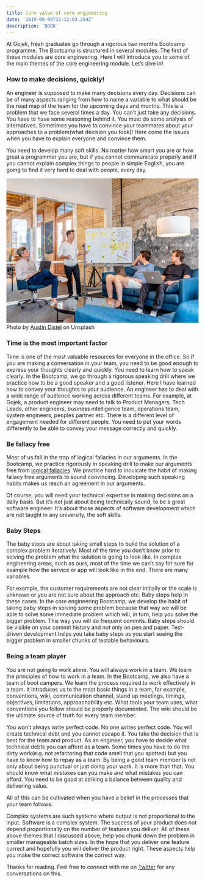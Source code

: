 ```yaml
---
title: Core value of core engineering
date: '2019-09-09T22:12:03.284Z'
description: 'BOOK'
---
```


At Gojek, fresh graduates go through a rigorous two months Bootcamp programme. The Bootcamp is structured in several modules. The first of these modules are core engineering. Here I will introduce you to some of the main themes of the core engineering module. Let’s dive in!

### How to make decisions, quickly!

An engineer is supposed to make many decisions every day. Decisions can be of many aspects ranging from how to name a variable to what should be the road map of the team for the upcoming days and months. This is a problem that we face several times a day. You can’t just take any decisions. You have to have some reasoning behind it. You must do some analysis of alternatives. Sometimes you have to convince your teammates about your approaches to a problem(what decision you took)! Here come the issues when you have to explain everyone and convince them.

You need to develop many soft skills. No matter how smart you are or how great a programmer you are, but if you cannot communicate properly and if you cannot explain complex things to people in simple English, you are going to find it very hard to deal with people, every day.

![IMAGE](1.jpeg)
Photo by [Austin Distel](https://unsplash.com/@austindistel?utm_source=medium&utm_medium=referral) on Unsplash

### Time is the most important factor

Time is one of the most valuable resources for everyone in the office. So if you are making a conversation in your team, you need to be good enough to express your thoughts clearly and quickly. You need to learn how to speak clearly. In the Bootcamp, we go through a rigorous speaking drill where we practice how to be a good speaker and a good listener. Here I have learned how to convey your thoughts to your audience. An engineer has to deal with a wide range of audience working across different teams. For example, at Gojek, a product engineer may need to talk to Product Managers, Tech Leads, other engineers, business intelligence team, operations team, system engineers, peoples partner etc. There is a different level of engagement needed for different people. You need to put your words differently to be able to convey your message correctly and quickly.

### Be fallacy free

Most of us fall in the trap of logical fallacies in our arguments. In the Bootcamp, we practice rigorously in speaking drill to make our arguments free from [logical fallacies](https://owl.purdue.edu/owl/general_writing/academic_writing/logic_in_argumentative_writing/fallacies.html). We practice hard to inculcate the habit of making fallacy free arguments to sound convincing. Developing such speaking habits makes us reach an agreement in our arguments.

Of course, you will need your technical expertise in making decisions on a daily basis. But it’s not just about being technically sound, to be a great software engineer. It’s about those aspects of software development which are not taught in any university, the soft skills.

### Baby Steps

The baby steps are about taking small steps to build the solution of a complex problem iteratively. Most of the time you don’t know prior to solving the problem what the solution is going to look like. In complex engineering areas, such as ours, most of the time we can’t say for sure for example how the service or app will look like in the end. There are many variables.

For example, the customer requirements are not clear initially or the scale is unknown or you are not sure about the approach etc. Baby steps help in these cases. In the core engineering Bootcamp, we develop the habit of taking baby steps in solving some problem because that way we will be able to solve some immediate problem which will, in turn, help you solve the bigger problem. This way you will do frequent commits. Baby steps should be visible on your commit history and not only on pen and paper. Test-driven development helps you take baby steps as you start seeing the bigger problem in smaller chunks of testable behaviours.

### Being a team player

You are not going to work alone. You will always work in a team. We learn the principles of how to work in a team. In the Bootcamp, we also have a team of boot campers. We learn the process required to work effectively in a team. It introduces us to the most basic things in a team, for example, conventions, wiki, communication channel, stand up meetings, timings, objectives, limitations, approachability etc. What tools your team uses, what conventions you follow should be properly documented. The wiki should be the ultimate source of truth for every team member.

You won’t always write perfect code. No one writes perfect code. You will create technical debt and you cannot escape it. You take the decision that is best for the team and product. As an engineer, you have to decide what technical debts you can afford as a team. Some times you have to do the dirty work(e.g. not refactoring that code smell that you spotted) but you have to know how to repay as a team. By being a good team member is not only about being punctual or just doing your work. It is more than that. You should know what mistakes can you make and what mistakes you can afford. You need to be good at striking a balance between quality and delivering value.

All of this can be cultivated when you have a belief in the processes that your team follows.

Complex systems are such systems where output is not proportional to the input. Software is a complex system. The success of your product does not depend proportionally on the number of features you deliver. All of these above themes that I discussed above, help you chunk down the problem in smaller manageable batch sizes. In the hope that you deliver one feature correct and hopefully you will deliver the product right. These aspects help you make the correct software the correct way.

Thanks for reading. Feel free to connect with me on [Twitter](https://twitter.com/whoAbhishekSah) for any conversations on this.
